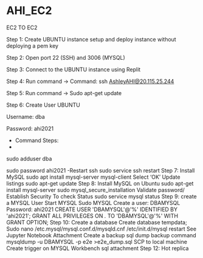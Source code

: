 # AHI_EC2
EC2 TO EC2 

Step 1: Create UBUNTU instance setup and deploy instance without deploying a pem key 

Step 2: Open port 22 (SSH) and 3006 (MYSQL)

Step 3: Connect to the UBUNTU instance using Replit

Step 4: Run command -> Command: ssh AshleyAHI@20.115.25.244

Step 5: Run command -> Sudo apt-get update

Step 6: Create User UBUNTU

Username: dba

Password: ahi2021

- Command Steps:
- 
sudo adduser dba

sudo password ahi2021
-Restart ssh
sudo service ssh restart
Step 7: Install MySQL
sudo apt install mysql-server mysql-client
 Select ‘OK’
Update listings
sudo apt-get update
Step 8: Install MySQL on Ubuntu
sudo apt-get install mysql-server
sudo mysql_secure_installation
Validate password/ Establish Security
To check Status
sudo service mysql status
Step 9: create a MYSQL User
Start MYSQL 
Sudo MYSQL
Create a user: DBAMYSQL
Password: ahi2021
CREATE USER 'DBAMYSQL'@'%' IDENTIFIED BY 'ahi2021';
GRANT ALL PRIVILEGES ON *.* TO 'DBAMYSQL'@'%' WITH GRANT OPTION;
Step 10: Create a database 
Create database tempdata;
Sudo nano /etc.mysql/mysql.conf.d/mysqld.cnf
/etc/init.d/mysql restart 
See Jupyter Notebook Attachment 
Create a backup sql dump backup command mysqldump -u DBAMYSQL -p e2e >e2e_dump.sql
SCP to local machine 
Create trigger on MYSQL Workbench sql attachment 
Step 12: Hot replica 
